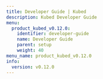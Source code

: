 ```yaml
---
title: Developer Guide | Kubed
description: Kubed Developer Guide
menu:
  product_kubed_v0.12.0:
    identifier: developer-guide
    name: Developer Guide
    parent: setup
    weight: 40
menu_name: product_kubed_v0.12.0
info:
  version: v0.12.0
---
```


